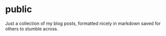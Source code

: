 # public
Just a collection of my blog posts, formatted nicely in markdown saved for others to stumble across.
